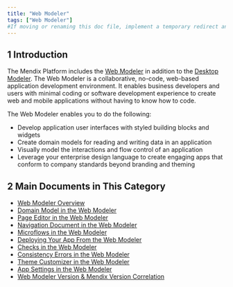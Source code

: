 ```yaml
---
title: "Web Modeler"
tags: ["Web Modeler"]
#If moving or renaming this doc file, implement a temporary redirect and let the respective team know they should update the URL in the product. See Mapping to Products for more details.
---
```


## 1 Introduction 

The Mendix Platform includes the [Web Modeler](overview-wm) in addition to the [Desktop Modeler](../desktop-modeler-overview). The Web Modeler is a collaborative, no-code, web-based application development environment. It enables business developers and users with minimal coding or software development experience to create  web and mobile applications without having to know how to code.

The Web Modeler enables you to do the following: 

* Develop application user interfaces with styled building blocks and widgets
* Create domain models for reading and writing data in an application
* Visually model the interactions and flow control of an application
* Leverage your enterprise design language to create engaging apps that conform to company standards beyond branding and theming 

## 2 Main Documents in This Category

* [Web Modeler Overview](overview-wm) 
* [Domain Model in the Web Modeler](domain-models-wm)
* [Page Editor in the Web Modeler](page-editor-wm)
* [Navigation Document in the Web Modeler](navigation-wm)
* [Microflows in the Web Modeler](microflows-wm)
* [Deploying Your App From the Web Modeler](deployment-wm)
* [Checks in the Web Modeler](checks-wm)
* [Consistency Errors in the Web Modeler](consistency-errors-wm)
* [Theme Customizer in the Web Modeler](theme-customizer-wm)
* [App Settings in the Web Modeler](app-settings-wm)
* [Web Modeler Version & Mendix Version Correlation](versions-wm)

